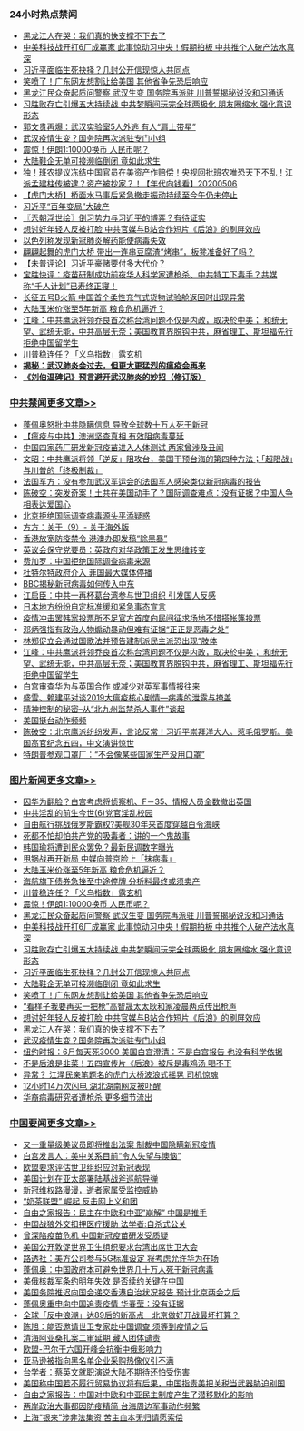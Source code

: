 <div class="catlist">
<h3>24小时热点禁闻</h3>
<ul>
<li><a href="https://github.com/fqnews/bnews/blob/master/topimagenews/20200506/1323760.md">黑龙江人在哭：我们真的快支撑不下去了</a></li>
<li><a href="https://github.com/fqnews/bnews/blob/master/topimagenews/20200506/1323827.md">中美科技战开打6厂成赢家 此事惊动习中央！假期拍板 中共推个人破产法水真深</a></li>
<li><a href="https://github.com/fqnews/bnews/blob/master/topimagenews/20200506/1323797.md">习近平面临生死抉择？几封公开信现惊人共同点</a></li>
<li><a href="https://github.com/fqnews/bnews/blob/master/topimagenews/20200506/1323777.md">笑喷了！广东网友想割让给美国 其他省争先恐后响应</a></li>
<li><a href="https://github.com/fqnews/bnews/blob/master/topimagenews/20200506/1323863.md">黑龙江民众奋起质问警察 武汉生变 国务院再派驻 川普誓揭秘说没和习通话</a></li>
<li><a href="https://github.com/fqnews/bnews/blob/master/topimagenews/20200506/1323814.md">习胜败存亡引爆五大持续战 中共梦瞬间玩完全球两极化 朋友圈缩水 强化意识形态</a></li>
<li><a href="https://github.com/fqnews/bnews/blob/master/comments/20200506/1323942.md">郭文贵再爆：武汉实验室5人外逃 有人“肩上带星”</a></li>
<li><a href="https://github.com/fqnews/bnews/blob/master/topimagenews/20200506/1323756.md">武汉疫情生变？国务院再次派驻专门小组</a></li>
<li><a href="https://github.com/fqnews/bnews/blob/master/topimagenews/20200507/1324018.md">震惊！伊朗1:10000换币 人民币呢？</a></li>
<li><a href="https://github.com/fqnews/bnews/blob/master/topimagenews/20200506/1323796.md">大陆鞋企无单可接濒临倒闭 竟如此求生</a></li>
<li><a href="https://github.com/fqnews/bnews/blob/master/taiwannews/20200506/1323904.md">独！班农提议冻结中国官员在美资产作赔偿！央视回批班农唯恐天下不乱！江派孟建柱传被逮？资产被抄家？！【年代向钱看】20200506</a></li>
<li><a href="https://github.com/fqnews/bnews/blob/master/baitai/20200506/1323821.md">【虎门大桥】桥面水马事后紧急撤走振动持续至今午仍未停止</a></li>
<li><a href="https://github.com/fqnews/bnews/blob/master/ssgc/20200506/1323943.md">习近平“百年变局”大破产</a></li>
<li><a href="https://github.com/fqnews/bnews/blob/master/ssgc/20200507/1324032.md">〖兲朝浮世绘〗倒习势力与习近平的博弈？有待证实</a></li>
<li><a href="https://github.com/fqnews/bnews/blob/master/topimagenews/20200506/1323769.md">想讨好年轻人反被打脸 中共官媒与B站合作短片《后浪》的刷屏效应</a></li>
<li><a href="https://github.com/fqnews/bnews/blob/master/baitai/20200506/1323808.md">以色列称发现新冠肺炎解药能使病毒失效</a></li>
<li><a href="https://github.com/fqnews/bnews/blob/master/comments/20200507/1323992.md">翩翩起舞的虎门大桥 带出一连串豆腐渣“烤串”，板凳准备好了吗？</a></li>
<li><a href="https://github.com/fqnews/bnews/blob/master/comments/20200506/1323852.md">【未普评论】习近平豪赌要付多大代价？</a></li>
<li><a href="https://github.com/fqnews/bnews/blob/master/bannedvideo/20200507/1323980.md">宝胜快评：疫苗研制成功前夜华人科学家遭枪杀、中共特工下毒手？共媒称“千人计划”已寿终正寝！</a></li>
<li><a href="https://github.com/fqnews/bnews/blob/master/baitai/20200506/1323823.md">长征五号B火箭 中国首个柔性充气式货物试验舱返回时出现异常</a></li>
<li><a href="https://github.com/fqnews/bnews/blob/master/topimagenews/20200507/1324023.md">大陆玉米价涨至5年新高 粮食危机逼近？</a></li>
<li><a href="https://github.com/fqnews/bnews/blob/master/cbnews/20200506/1323774.md">江峰：中共鹰派将领乔良首次称台湾问题不仅是内政，取决於中美； 和统无望、武统无能，中共高层无奈；美国教育界脱钩中共，麻省理工、斯坦福先行拒绝中国留学生</a></li>
<li><a href="https://github.com/fqnews/bnews/blob/master/topimagenews/20200507/1324021.md">川普稳连任？「义乌指数」露玄机</a></li>
<li><b><a href="https://github.com/fqnews/bnews/blob/master/comments/20200211/1275071.md" target="_blank">揭秘：武汉肺炎会过去，但更大更猛烈的瘟疫会再来</a></b></li>
<li><b><a href="https://github.com/fqnews/bnews/blob/master/comments/20200207/1272816.md" target="_blank">《刘伯温碑记》预言避开武汉肺炎的妙招（修订版）</a></b></li>
</ul>
</div>

<div class="catlist">
<h3><a href="https://github.com/fqnews/bnews/blob/master/cbnews/" target="_blank">中共禁闻</a><span><a href="https://github.com/fqnews/bnews/blob/master/cbnews/" target="_blank" rel="nofollow">更多文章>></a></span></h3>
<ul>
<li><a href="https://github.com/fqnews/bnews/blob/master/cbnews/20200507/1324093.md" target="_blank">蓬佩奥怒批中共隐瞒信息 导致全球数十万人死于新冠</a></li>
<li><a href="https://github.com/fqnews/bnews/blob/master/cbnews/20200507/1323939.md" target="_blank">【瘟疫与中共】澳洲坚查真相 有效阻病毒蔓延</a></li>
<li><a href="https://github.com/fqnews/bnews/blob/master/cbnews/20200507/1324062.md" target="_blank">中国四家药厂研发新冠疫苗进入人体测试  两家曾涉及丑闻</a></li>
<li><a href="https://github.com/fqnews/bnews/blob/master/cbnews/20200507/1324057.md" target="_blank">文昭：中共鹰派将领「逆反」阻攻台，美国干预台海的第四种方法；「超限战」与川普的「终极制裁」</a></li>
<li><a href="https://github.com/fqnews/bnews/blob/master/cbnews/20200507/1324050.md" target="_blank">法国军方：没有参加武汉军运会的法国军人感染类似新冠病毒的报告</a></li>
<li><a href="https://github.com/fqnews/bnews/blob/master/cbnews/20200507/1324041.md" target="_blank">陈破空：突发奇案！土共在美国动手了？国际调查难点：没有证据？中国人争相表达爱国心</a></li>
<li><a href="https://github.com/fqnews/bnews/blob/master/cbnews/20200507/1324006.md" target="_blank">北京拒绝国际调查病毒源头平添疑惑</a></li>
<li><a href="https://github.com/fqnews/bnews/blob/master/cbnews/20200507/1323994.md" target="_blank">方方：关于（9）- 关于海外版</a></li>
<li><a href="https://github.com/fqnews/bnews/blob/master/cbnews/20200506/1323955.md" target="_blank">香港放宽防疫禁令 港澳办即发稿“除黑暴”</a></li>
<li><a href="https://github.com/fqnews/bnews/blob/master/cbnews/20200506/1323945.md" target="_blank">英议会保守党要员：英政府对华政策正发生思维转变</a></li>
<li><a href="https://github.com/fqnews/bnews/blob/master/cbnews/20200506/1323944.md" target="_blank">费加罗：中国拒绝国际调查病毒来源</a></li>
<li><a href="https://github.com/fqnews/bnews/blob/master/cbnews/20200506/1323938.md" target="_blank">杜特尔特政府介入 菲国最大媒体停播</a></li>
<li><a href="https://github.com/fqnews/bnews/blob/master/cbnews/20200506/1323902.md" target="_blank">BBC揭秘新冠病毒如何传入中东</a></li>
<li><a href="https://github.com/fqnews/bnews/blob/master/cbnews/20200506/1323899.md" target="_blank">江启臣：中共一再杯葛台湾参与世卫组织 引发国人反感</a></li>
<li><a href="https://github.com/fqnews/bnews/blob/master/cbnews/20200506/1323837.md" target="_blank">日本地方纷纷自定标准缓和紧急事态宣言</a></li>
<li><a href="https://github.com/fqnews/bnews/blob/master/cbnews/20200506/1323834.md" target="_blank">疫情冲击罢韩案投票所不足官方首度向民间征求场地不惜搭帐篷投票</a></li>
<li><a href="https://github.com/fqnews/bnews/blob/master/cbnews/20200506/1323826.md" target="_blank">邓炳强指有政治人物煽动暴动但难有证据“正正是恶毒之处”</a></li>
<li><a href="https://github.com/fqnews/bnews/blob/master/cbnews/20200506/1323822.md" target="_blank">林郑促立会通过国歌法并预告建制派民主派恐出现“肢体</a></li>
<li><a href="https://github.com/fqnews/bnews/blob/master/cbnews/20200506/1323774.md" target="_blank">江峰：中共鹰派将领乔良首次称台湾问题不仅是内政，取决於中美； 和统无望、武统无能，中共高层无奈；美国教育界脱钩中共，麻省理工、斯坦福先行拒绝中国留学生</a></li>
<li><a href="https://github.com/fqnews/bnews/blob/master/comments/20200506/1323759.md" target="_blank">白宫审查华为与英国合作 或减少对英军事情报往来</a></li>
<li><a href="https://github.com/fqnews/bnews/blob/master/cbnews/20200506/1323699.md" target="_blank">盛雪、赖建平对谈2019大瘟疫核心剧情—病毒的泄露与掩盖</a></li>
<li><a href="https://github.com/fqnews/bnews/blob/master/cbnews/20200506/1323646.md" target="_blank">精神控制的秘密&#8211;从“北九州监禁杀人事件”谈起</a></li>
<li><a href="https://github.com/fqnews/bnews/blob/master/cbnews/20200506/1323659.md" target="_blank">美国挺台动作频频</a></li>
<li><a href="https://github.com/fqnews/bnews/blob/master/cbnews/20200506/1323631.md" target="_blank">陈破空：北京鹰派纷纷发声，言论反常！习近平崇拜洋大人。惹毛俄罗斯。美国高官纪念五四，中文演讲惊世</a></li>
<li><a href="https://github.com/fqnews/bnews/blob/master/cbnews/20200506/1323630.md" target="_blank">特朗普参观口罩厂：“不会像某些国家生产没用口罩”</a></li>

</ul>
</div>
<div class="catlist">
<h3><a href="https://github.com/fqnews/bnews/blob/master/topimagenews/" target="_blank">图片新闻</a><span><a href="https://github.com/fqnews/bnews/blob/master/topimagenews/" target="_blank" rel="nofollow">更多文章>></a></span></h3>
<ul>
<li><a href="https://github.com/fqnews/bnews/blob/master/topimagenews/20200507/1324129.md" target="_blank">因华为翻脸？白宫考虑将侦察机、F－35、情报人员全数撤出英国</a></li>
<li><a href="https://github.com/fqnews/bnews/blob/master/topimagenews/20200507/1324128.md" target="_blank">中共淫乱的前生今世(6)党官淫乱校园</a></li>
<li><a href="https://github.com/fqnews/bnews/blob/master/topimagenews/20200507/1324127.md" target="_blank">自由航行挑战俄罗斯霸权?美舰30年来首度穿越白令海峡</a></li>
<li><a href="https://github.com/fqnews/bnews/blob/master/topimagenews/20200507/1324122.md" target="_blank">死都不怕却怕共产党的吸毒者：讲的一个鬼故事</a></li>
<li><a href="https://github.com/fqnews/bnews/blob/master/topimagenews/20200507/1324105.md" target="_blank">韩国瑜将遭到民众罢免？最新民调数字曝光</a></li>
<li><a href="https://github.com/fqnews/bnews/blob/master/topimagenews/20200507/1324099.md" target="_blank">甩锅战再开新局 中媒向普京脸上「抹病毒」</a></li>
<li><a href="https://github.com/fqnews/bnews/blob/master/topimagenews/20200507/1324023.md" target="_blank">大陆玉米价涨至5年新高 粮食危机逼近？</a></li>
<li><a href="https://github.com/fqnews/bnews/blob/master/topimagenews/20200507/1324022.md" target="_blank">海航旗下债券急挫至中途停牌 分析料最终或须卖产</a></li>
<li><a href="https://github.com/fqnews/bnews/blob/master/topimagenews/20200507/1324021.md" target="_blank">川普稳连任？「义乌指数」露玄机</a></li>
<li><a href="https://github.com/fqnews/bnews/blob/master/topimagenews/20200507/1324018.md" target="_blank">震惊！伊朗1:10000换币 人民币呢？</a></li>
<li><a href="https://github.com/fqnews/bnews/blob/master/topimagenews/20200506/1323863.md" target="_blank">黑龙江民众奋起质问警察 武汉生变 国务院再派驻 川普誓揭秘说没和习通话</a></li>
<li><a href="https://github.com/fqnews/bnews/blob/master/topimagenews/20200506/1323827.md" target="_blank">中美科技战开打6厂成赢家 此事惊动习中央！假期拍板 中共推个人破产法水真深</a></li>
<li><a href="https://github.com/fqnews/bnews/blob/master/topimagenews/20200506/1323814.md" target="_blank">习胜败存亡引爆五大持续战 中共梦瞬间玩完全球两极化 朋友圈缩水 强化意识形态</a></li>
<li><a href="https://github.com/fqnews/bnews/blob/master/topimagenews/20200506/1323797.md" target="_blank">习近平面临生死抉择？几封公开信现惊人共同点</a></li>
<li><a href="https://github.com/fqnews/bnews/blob/master/topimagenews/20200506/1323796.md" target="_blank">大陆鞋企无单可接濒临倒闭 竟如此求生</a></li>
<li><a href="https://github.com/fqnews/bnews/blob/master/topimagenews/20200506/1323777.md" target="_blank">笑喷了！广东网友想割让给美国 其他省争先恐后响应</a></li>
<li><a href="https://github.com/fqnews/bnews/blob/master/topimagenews/20200506/1323770.md" target="_blank">“看样子我要再买一把枪”高智晟太太耿和家凌晨两点传出枪声</a></li>
<li><a href="https://github.com/fqnews/bnews/blob/master/topimagenews/20200506/1323769.md" target="_blank">想讨好年轻人反被打脸 中共官媒与B站合作短片《后浪》的刷屏效应</a></li>
<li><a href="https://github.com/fqnews/bnews/blob/master/topimagenews/20200506/1323760.md" target="_blank">黑龙江人在哭：我们真的快支撑不下去了</a></li>
<li><a href="https://github.com/fqnews/bnews/blob/master/topimagenews/20200506/1323756.md" target="_blank">武汉疫情生变？国务院再次派驻专门小组</a></li>
<li><a href="https://github.com/fqnews/bnews/blob/master/topimagenews/20200506/1323755.md" target="_blank">纽约时报：6月每天死3000 美国白宫澄清：不是白宫报告 也没有科学依据</a></li>
<li><a href="https://github.com/fqnews/bnews/blob/master/topimagenews/20200506/1323721.md" target="_blank">不是后浪是韭菜！五四宣传片《后浪》被斥是毒鸡汤 喝不下</a></li>
<li><a href="https://github.com/fqnews/bnews/blob/master/topimagenews/20200506/1323720.md" target="_blank">异常？ 江泽民亲笔题名的虎门大桥波浪式摇晃 司机惊魂</a></li>
<li><a href="https://github.com/fqnews/bnews/blob/master/topimagenews/20200506/1323719.md" target="_blank">12小时14万次闪电 湖北湖南网友被吓醒</a></li>
<li><a href="https://github.com/fqnews/bnews/blob/master/topimagenews/20200506/1323704.md" target="_blank">华裔病毒研究者遭枪杀 更多细节流出</a></li>

</ul>
</div>
<div class="catlist">
<h3><a href="https://github.com/fqnews/bnews/blob/master/headline/" target="_blank">中国要闻</a><span><a href="https://github.com/fqnews/bnews/blob/master/headline/" target="_blank" rel="nofollow">更多文章>></a></span></h3>
<ul>
<li><a href="https://github.com/fqnews/bnews/blob/master/headline/20200507/1324123.md" target="_blank">又一重量级美议员即将推出法案 制裁中国隐瞒新冠疫情</a></li>
<li><a href="https://github.com/fqnews/bnews/blob/master/headline/20200507/1324091.md" target="_blank">白宫发言人：美中关系目前“令人失望与懊恼”</a></li>
<li><a href="https://github.com/fqnews/bnews/blob/master/headline/20200507/1324066.md" target="_blank">欧盟要求评估世卫组织应对新冠表现</a></li>
<li><a href="https://github.com/fqnews/bnews/blob/master/headline/20200507/1324064.md" target="_blank">美国计划在亚太部署陆基战斧巡航导弹</a></li>
<li><a href="https://github.com/fqnews/bnews/blob/master/headline/20200507/1324039.md" target="_blank">新冠维权路漫漫，逝者家属受监控威胁</a></li>
<li><a href="https://github.com/fqnews/bnews/blob/master/headline/20200507/1324029.md" target="_blank">“奶茶联盟” 崛起 反击网上义和团</a></li>
<li><a href="https://github.com/fqnews/bnews/blob/master/headline/20200507/1324028.md" target="_blank">自由之家报告：民主在中欧和中亚&#8221;崩解&#8221;    中国是推手</a></li>
<li><a href="https://github.com/fqnews/bnews/blob/master/headline/20200507/1324027.md" target="_blank">中国战狼外交扣押医疗援助 法学者:自杀式公关</a></li>
<li><a href="https://github.com/fqnews/bnews/blob/master/headline/20200507/1324026.md" target="_blank">曾深陷疫苗危机 中国新冠疫苗研发受质疑</a></li>
<li><a href="https://github.com/fqnews/bnews/blob/master/headline/20200507/1324025.md" target="_blank">美国公开敦促世界卫生组织要求台湾出席世卫大会</a></li>
<li><a href="https://github.com/fqnews/bnews/blob/master/headline/20200507/1324024.md" target="_blank">路透社：美方公司参与5G标准设定    将考虑允许华为在场</a></li>
<li><a href="https://github.com/fqnews/bnews/blob/master/headline/20200507/1324020.md" target="_blank">蓬佩奥：中国政府本可避免世界几十万人死于新冠病毒</a></li>
<li><a href="https://github.com/fqnews/bnews/blob/master/headline/20200507/1324014.md" target="_blank">美俄核裁军条约明年失效 是否续约关键在中国</a></li>
<li><a href="https://github.com/fqnews/bnews/blob/master/headline/20200507/1324008.md" target="_blank">美国务院推迟向国会递交香港自治状况报告  预计北京两会之后</a></li>
<li><a href="https://github.com/fqnews/bnews/blob/master/headline/20200507/1324007.md" target="_blank">蓬佩奥重申向中国追责疫情     华春莹：没有证据</a></li>
<li><a href="https://github.com/fqnews/bnews/blob/master/headline/20200507/1324003.md" target="_blank">全球「反中浪潮」达89后的新高点　北京做好开战最坏打算？</a></li>
<li><a href="https://github.com/fqnews/bnews/blob/master/headline/20200507/1323998.md" target="_blank">陈旭：能否邀请世卫专家赴中国调查    须等到疫情之后</a></li>
<li><a href="https://github.com/fqnews/bnews/blob/master/headline/20200507/1323997.md" target="_blank">清海阿亚桑扎案二审延期   藏人团体谴责</a></li>
<li><a href="https://github.com/fqnews/bnews/blob/master/headline/20200507/1323991.md" target="_blank">欧盟-巴尔干六国开峰会抗衡中俄影响力</a></li>
<li><a href="https://github.com/fqnews/bnews/blob/master/headline/20200507/1323990.md" target="_blank">亚马逊被指向黑名单企业采购热像仪引不满</a></li>
<li><a href="https://github.com/fqnews/bnews/blob/master/headline/20200507/1323989.md" target="_blank">台学者：蔡英文就职演说大陆不期待还怕受伤害</a></li>
<li><a href="https://github.com/fqnews/bnews/blob/master/headline/20200507/1323977.md" target="_blank">美国称中国若不履行贸易协议将有后果，中国指责美把关税当武器胁迫别国</a></li>
<li><a href="https://github.com/fqnews/bnews/blob/master/headline/20200507/1323976.md" target="_blank">自由之家报告：中国对中欧和中亚民主制度产生了潜移默化的影响</a></li>
<li><a href="https://github.com/fqnews/bnews/blob/master/headline/20200507/1323974.md" target="_blank">两岸政治大事都因防疫精简  台海周边军事动作频繁</a></li>
<li><a href="https://github.com/fqnews/bnews/blob/master/headline/20200506/1323953.md" target="_blank">上海“银来”涉非法集资 苦主血本无归请愿索偿</a></li>

</ul>
</div>